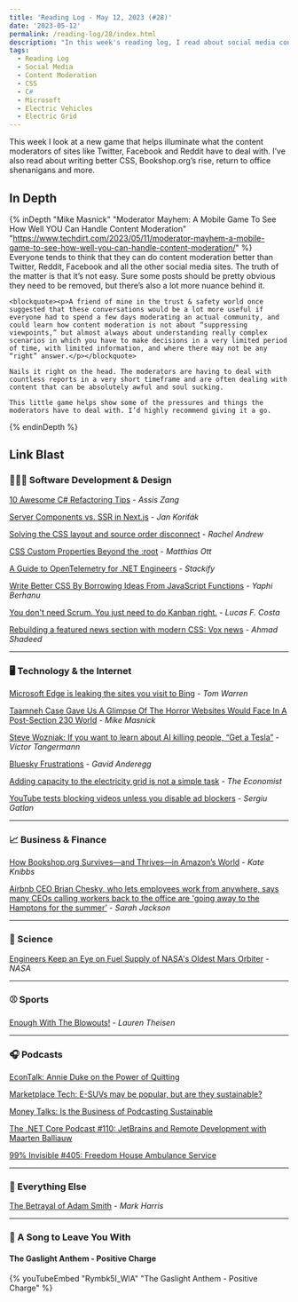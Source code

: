 ```yaml
---
title: 'Reading Log - May 12, 2023 (#28)'
date: '2023-05-12'
permalink: /reading-log/28/index.html
description: "In this week's reading log, I read about social media content moderation, writing better CSS, Bookshop.org's rise, return to office shenanigans and more"
tags:
  - Reading Log
  - Social Media
  - Content Moderation
  - CSS
  - C#
  - Microsoft
  - Electric Vehicles
  - Electric Grid
---
```


This week I look at a new game that helps illuminate what the content moderators of sites like Twitter, Facebook and Reddit have to deal with. I’ve also read about writing better CSS, Bookshop.org’s rise, return to office shenanigans and more.
<!-- excerpt -->

<h2 class="old">In Depth</h2>

{% inDepth "Mike Masnick" "Moderator Mayhem: A Mobile Game To See How Well YOU Can Handle Content Moderation" "https://www.techdirt.com/2023/05/11/moderator-mayhem-a-mobile-game-to-see-how-well-you-can-handle-content-moderation/" %}
    Everyone tends to think that they can do content moderation better than Twitter, Reddit, Facebook and all the other social media sites. The truth of the matter is that it’s not easy. Sure some posts should be pretty obvious they need to be removed, but there’s also a lot more nuance behind it.

    <blockquote><p>A friend of mine in the trust & safety world once suggested that these conversations would be a lot more useful if everyone had to spend a few days moderating an actual community, and could learn how content moderation is not about “suppressing viewpoints,” but almost always about understanding really complex scenarios in which you have to make decisions in a very limited period of time, with limited information, and where there may not be any “right” answer.</p></blockquote>

    Nails it right on the head. The moderators are having to deal with countless reports in a very short timeframe and are often dealing with content that can be absolutely awful and soul sucking.

    This little game helps show some of the pressures and things the moderators have to deal with. I’d highly recommend giving it a go.
{% endinDepth %}

<h2 class="old">Link Blast</h2>

### 👨🏼‍💻 Software Development & Design

[10 Awesome C# Refactoring Tips](https://www.telerik.com/blogs/10-awesome-csharp-refactoring-tips) - *Assis Zang*

[Server Components vs. SSR in Next.js](https://www.webscope.io/blog/server-components-vs-ssr) - *Jan Koriťák*

[Solving the CSS layout and source order disconnect](https://developer.chrome.com/blog/reading-order/) - _Rachel Andrew_

[CSS Custom Properties Beyond the :root](https://matthiasott.com/notes/custom-properties-beyond-the-root) - _Matthias Ott_

[A Guide to OpenTelemetry for .NET Engineers](https://stackify.com/opentelemetry-dotnet/) - _Stackify_

[Write Better CSS By Borrowing Ideas From JavaScript Functions](https://www.smashingmagazine.com/2023/04/write-better-css-borrow-ideas-javascript-functions/) - _Yaphi Berhanu_

[You don't need Scrum. You just need to do Kanban right.](https://lucasfcosta.com/2022/10/02/scrum-versus-kanban.html) - _Lucas F. Costa_

[Rebuilding a featured news section with modern CSS: Vox news](https://ishadeed.com/article/rebuild-featured-news-modern-css/) - _Ahmad Shadeed_

---

### 🖥 Technology & the Internet

[Microsoft Edge is leaking the sites you visit to Bing](https://www.theverge.com/2023/4/25/23697532/microsoft-edge-browser-url-leak-bing-privacy) - *Tom Warren*

[Taamneh Case Gave Us A Glimpse Of The Horror Websites Would Face In A Post-Section 230 World](https://www.techdirt.com/2023/03/01/taamneh-case-gave-us-a-glimpse-of-the-horror-websites-would-face-in-a-post-section-230-world/) - *Mike Masnick*

[Steve Wozniak: If you want to learn about AI killing people, “Get a Tesla”](https://futurism.com/the-byte/steve-wozniak-ai-killing-people-tesla) - _Victor Tangermann_

[Bluesky Frustrations](https://anderegg.ca/2023/05/09/bluesky-frustrations) - _Gavid Anderegg_

[Adding capacity to the electricity grid is not a simple task](https://www.economist.com/technology-quarterly/2023/04/05/adding-capacity-to-the-electricity-grid-is-not-a-simple-task) - _The Economist_

[YouTube tests blocking videos unless you disable ad blockers](https://www.bleepingcomputer.com/news/technology/youtube-tests-blocking-videos-unless-you-disable-ad-blockers/) - _Sergiu Gatlan_

---

### 📈 Business & Finance

[How Bookshop.org Survives—and Thrives—in Amazon’s World](https://www.wired.com/story/books-bookshop-org-thrives-amazon-world/) - *Kate Knibbs*

[Airbnb CEO Brian Chesky, who lets employees work from anywhere, says many CEOs calling workers back to the office are 'going away to the Hamptons for the summer’](https://www.businessinsider.com/airbnb-brian-chesky-ceos-mandating-return-to-office-going-hamptons-2023-5) - _Sarah Jackson_

---

### 🔬 Science

[Engineers Keep an Eye on Fuel Supply of NASA's Oldest Mars Orbiter](https://mars.nasa.gov/news/9365/engineers-keep-an-eye-on-fuel-supply-of-nasas-oldest-mars-orbiter/) - *NASA*

---

### ⚾ Sports

[Enough With The Blowouts!](https://defector.com/enough-with-the-blowouts) - _Lauren Theisen_

---

### 🎧 Podcasts

[EconTalk: Annie Duke on the Power of Quitting](https://www.econtalk.org/annie-duke-on-the-power-of-quitting/)

[Marketplace Tech: E-SUVs may be popular, but are they sustainable?](https://www.marketplace.org/shows/marketplace-tech/e-suvs-may-be-popular-but-are-they-sustainable/)

[Money Talks: Is the Business of Podcasting Sustainable](https://www.economist.com/podcasts/2023/05/04/is-the-business-of-podcasting-sustainable)

[The .NET Core Podcast #110: JetBrains and Remote Development with Maarten Balliauw](https://dotnetcore.show/episode-110-jet-brains-and-remote-development-with-maarten-balliauw/)

[99% Invisible #405: Freedom House Ambulance Service](https://99percentinvisible.org/episode/freedom-house-ambulance-service/)

---

### 🎒 Everything Else

[The Betrayal of Adam Smith](https://newrepublic.com/article/170242/betrayal-adam-smith) - _Mark Harris_

---

### 🎵 A Song to Leave You With

#### The Gaslight Anthem - Positive Charge

{% youTubeEmbed "Rymbk5I_WlA" "The Gaslight Anthem - Positive Charge" %}
